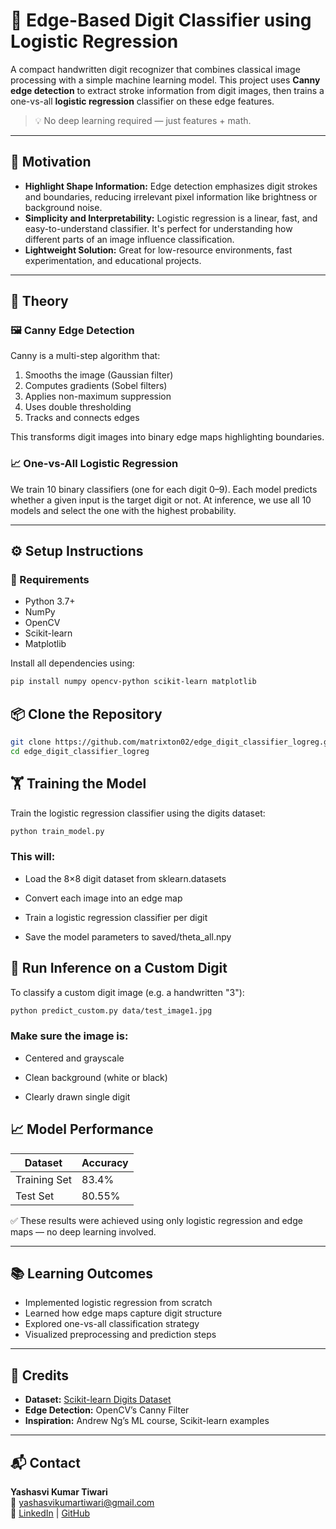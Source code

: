 # 🧠 Edge-Based Digit Classifier using Logistic Regression

A compact handwritten digit recognizer that combines classical image processing with a simple machine learning model. This project uses **Canny edge detection** to extract stroke information from digit images, then trains a one-vs-all **logistic regression** classifier on these edge features.

> 💡 No deep learning required — just features + math.

---

## 🎯 Motivation

- **Highlight Shape Information:** Edge detection emphasizes digit strokes and boundaries, reducing irrelevant pixel information like brightness or background noise.
- **Simplicity and Interpretability:** Logistic regression is a linear, fast, and easy-to-understand classifier. It's perfect for understanding how different parts of an image influence classification.
- **Lightweight Solution:** Great for low-resource environments, fast experimentation, and educational projects.

---

## 🧠 Theory

### 🖼️ Canny Edge Detection
Canny is a multi-step algorithm that:
1. Smooths the image (Gaussian filter)
2. Computes gradients (Sobel filters)
3. Applies non-maximum suppression
4. Uses double thresholding
5. Tracks and connects edges

This transforms digit images into binary edge maps highlighting boundaries.

### 📈 One-vs-All Logistic Regression
We train 10 binary classifiers (one for each digit 0–9). Each model predicts whether a given input is the target digit or not. At inference, we use all 10 models and select the one with the highest probability.

---

## ⚙️ Setup Instructions

### 🔧 Requirements

- Python 3.7+
- NumPy
- OpenCV
- Scikit-learn
- Matplotlib

Install all dependencies using:
```bash
pip install numpy opencv-python scikit-learn matplotlib
```
## 📦 Clone the Repository
```bash
git clone https://github.com/matrixton02/edge_digit_classifier_logreg.git
cd edge_digit_classifier_logreg
```

## 🏋️ Training the Model
Train the logistic regression classifier using the digits dataset:
```bash
python train_model.py
```
### This will:

- Load the 8×8 digit dataset from sklearn.datasets

- Convert each image into an edge map

- Train a logistic regression classifier per digit

- Save the model parameters to saved/theta_all.npy

## 🤖 Run Inference on a Custom Digit
To classify a custom digit image (e.g. a handwritten "3"):
```bash
python predict_custom.py data/test_image1.jpg
```

### Make sure the image is:

- Centered and grayscale

- Clean background (white or black)

- Clearly drawn single digit

## 📈 Model Performance

| Dataset       | Accuracy   |
|---------------|------------|
| Training Set  | 83.4%     |
| Test Set      | 80.55%     |

✅ These results were achieved using only logistic regression and edge maps — no deep learning involved.

---

## 📚 Learning Outcomes

- Implemented logistic regression from scratch
- Learned how edge maps capture digit structure
- Explored one-vs-all classification strategy
- Visualized preprocessing and prediction steps

---

## 📌 Credits

- **Dataset:** [Scikit-learn Digits Dataset](https://scikit-learn.org/stable/modules/generated/sklearn.datasets.load_digits.html)
- **Edge Detection:** OpenCV’s Canny Filter
- **Inspiration:** Andrew Ng’s ML course, Scikit-learn examples

---

## 📬 Contact

**Yashasvi Kumar Tiwari**  
📧 yashasvikumartiwari@gmail.com  
🔗 [LinkedIn](https://www.linkedin.com/in/yashasvikumartiwari) | [GitHub](https://github.com/matrixton02)


